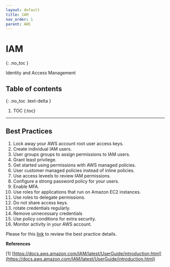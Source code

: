 ```yaml
---
layout: default
title: IAM
nav_order: 1
parent: AWS
---
```


# IAM
{: .no_toc }

Identity and Access Management

## Table of contents
{: .no_toc .text-delta }

1. TOC
{:toc}

---

## Best Practices

1. Lock away your AWS account root user access keys.
2. Create individual IAM users.
3. User groups groups to assign permissions to IAM users.
4. Grant least privilege.
5. Get started using permissions with AWS managed policies.
6. User customer managed policies instead of inline policies.
7. Use access leveels to review IAM permissions.
8. Configure a strong password policy for your users.
9. Enable MFA.
10. Use roles for applications that run on Amazon EC2 instances.
11. Use roles to delegate permissions.
12. Do not share access keys.
13. rotate credentials regularly.
14. Remove unnecessary credentials
15. Use policy conditions for extra security.
16. Monitor activity in your AWS account.

Please for this [link](https://docs.aws.amazon.com/IAM/latest/UserGuide/best-practices.html)
to review the best practice details.


**References**

[1] [https://docs.aws.amazon.com/IAM/latest/UserGuide/introduction.html](https://docs.aws.amazon.com/IAM/latest/UserGuide/introduction.html)
